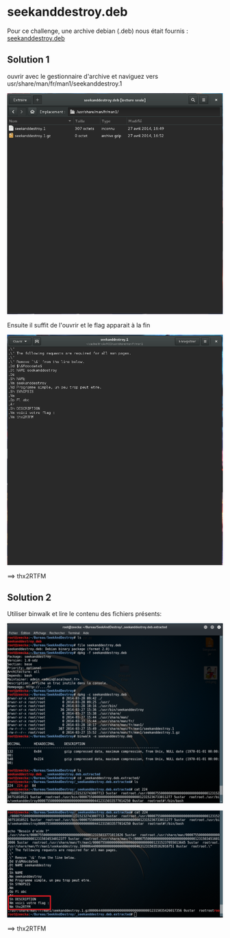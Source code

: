 # seekanddestroy.deb 

Pour ce challenge, une archive debian (.deb) nous était fournis : [seekanddestroy.deb](seekanddestroy.deb)

## Solution 1 

ouvrir avec le gestionnaire d'archive et naviguez vers usr/share/man/fr/man1/seekanddestroy.1 

![deb1.png](deb1.png)

Ensuite il suffit de l'ouvrir et le flag apparait à la fin

![deb2.png](deb2.png)

==> thx2RTFM

## Solution 2 

Utiliser binwalk et lire le contenu des fichiers présents:

![dpkg1.png](dpkg1.png)

![dpkg2.png](dpkg2.png)

==> thx2RTFM
